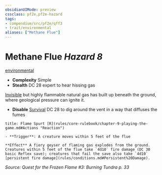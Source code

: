 ```yaml
---
obsidianUIMode: preview
cssclass: pf2e,pf2e-hazard
tags:
- compendium/src/pf2e/qff3
- trait/environmental
aliases: ["Methane Flue"]
---
```

# Methane Flue *Hazard 8*  
[environmental](rules/traits/environmental.md)  

- **Complexity** Simple
- **Stealth** DC 28 expert to hear hissing gas  

[Invisible](rules/conditions.md#Invisible) but highly flammable natural gas has built up beneath the ground, where geological pressure can ignite it.

- **Disable** [Survival](compendium/skills.md#Survival) DC 28 to dig around the vent in a way that diffuses the fumes  
     
```ad-embed-ability
title: Flame Spurt [R](rules/core-rulebook/chapter-9-playing-the-game.md#Actions "Reaction")

- **Trigger**: A creature moves within 5 feet of the flue

**Effect** A fiery geyser of flaming gas explodes from the ground. Creatures within 5 feet of the flue take `4d10` fire damage (DC 30 basic Reflex save); creatures that fail the save also take `4d10` [persistent fire damage](rules/conditions.md#Persistent%20Damage).
```

*Source: Quest for the Frozen Flame #3: Burning Tundra p. 33*